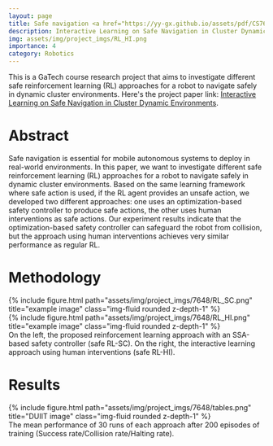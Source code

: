 ```yaml
---
layout: page
title: Safe navigation <a href="https://yy-gx.github.io/assets/pdf/CS7648_Project_Report.pdf" target="_blank" rel="noopener noreferrer" class="float-right"><i class="fas fa-file-pdf"></i></a>
description: Interactive Learning on Safe Navigation in Cluster Dynamic Environments
img: assets/img/project_imgs/RL_HI.png
importance: 4
category: Robotics
---
```



This is a GaTech course research project that aims to investigate different safe reinforcement learning (RL) approaches for a robot to navigate safely in dynamic cluster environments. Here's the project paper link: [Interactive Learning on Safe Navigation in Cluster Dynamic
Environments](https://yy-gx.github.io/assets/pdf/CS7648_Project_Report.pdf).


# Abstract 
Safe navigation is essential for mobile autonomous systems to deploy in real-world environments. In this paper, we want to investigate different safe reinforcement learning (RL) approaches for a robot to navigate safely in dynamic cluster environments. Based on the same learning framework where safe action is used, if the RL agent provides an unsafe action, we developed two different approaches: one uses an optimization-based safety controller to produce safe actions, the other uses human interventions as safe actions. Our experiment results indicate that the optimization-based safety controller can safeguard the robot from collision, but the approach using human interventions achieves very similar performance as regular RL.


# Methodology
<div class="row justify-content-sm-center">
    <div class="col-sm-5 mt-3 mt-md-0">
        {% include figure.html path="assets/img/project_imgs/7648/RL_SC.png" title="example image" class="img-fluid rounded z-depth-1" %}
    </div>
    <div class="col-sm-5 mt-3 mt-md-0">
        {% include figure.html path="assets/img/project_imgs/7648/RL_HI.png" title="example image" class="img-fluid rounded z-depth-1" %}
    </div>
</div>
<div class="caption">
    On the left, the proposed reinforcement learning approach with an SSA-based safety controller (safe RL-SC). On the right, the interactive learning approach using human interventions (safe RL-HI).
</div>

# Results
<div class="row">
    <div class="col-sm mt-3 mt-md-0">
        {% include figure.html path="assets/img/project_imgs/7648/tables.png" title="DUIIT image" class="img-fluid rounded z-depth-1" %}
    </div>
</div>
<div class="caption">
    The mean performance of 30 runs of each approach after 200 episodes of training (Success rate/Collision rate/Halting rate).
</div>
